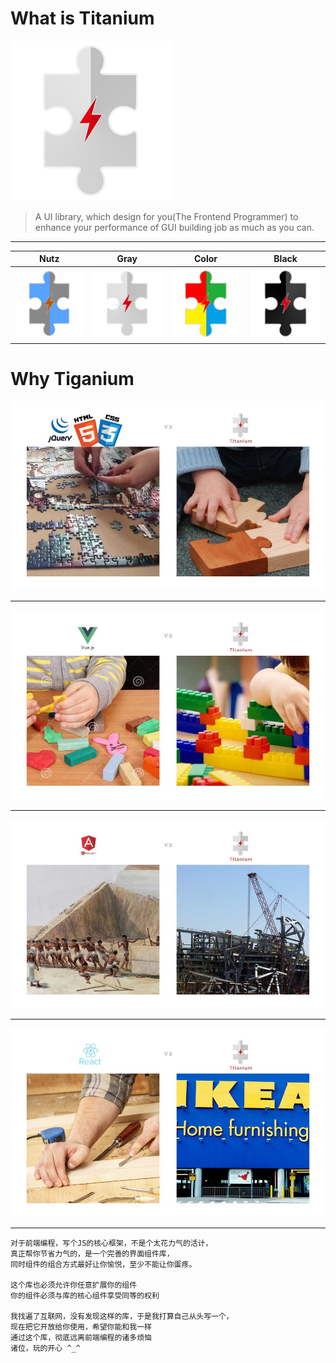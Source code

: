 # What is Titanium

![](img/ti_logo_gray.png)

> A UI library, which design for you(The Frontend Programmer) to enhance your performance of GUI building job as much as you can.

-----------------------------------

Nutz | Gray | Color | Black
-----|------|-------|----------
![](img/ti_logo_nutz.png) | ![](img/ti_logo_gray.png) | ![](img/ti_logo_color.png)| ![](img/ti_logo_black.png)


# Why Tiganium

![](img/concept_diff_with_dom.jpg)

---------------------------

![](img/concept_diff_with_vue.jpg)

---------------------------

![](img/concept_diff_with_angular.jpg)

---------------------------

![](img/concept_diff_with_react.jpg)

---------------------------

```
对于前端编程，写个JS的核心框架，不是个太花力气的活计，
真正帮你节省力气的，是一个完善的界面组件库，
同时组件的组合方式最好让你愉悦，至少不能让你蛋疼。

这个库也必须允许你任意扩展你的组件
你的组件必须与库的核心组件享受同等的权利

我找遍了互联网，没有发现这样的库，于是我打算自己从头写一个，
现在把它开放给你使用，希望你能和我一样
通过这个库，彻底远离前端编程的诸多烦恼
诸位，玩的开心 ^_^
```
